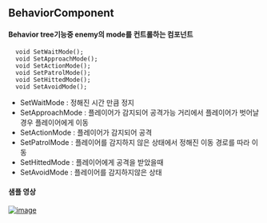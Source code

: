 ## BehaviorComponent

#### Behavior tree기능중 enemy의 mode를 컨트롤하는 컴포넌트
```
  void SetWaitMode();
  void SetApproachMode();
  void SetActionMode();
  void SetPatrolMode();
  void SetHittedMode();
  void SetAvoidMode();
```

- SetWaitMode : 정해진 시간 만큼 정지
- SetApproachMode : 플레이어가 감지되어 공격가능 거리에서 플레이어가 벗어날경우 플레이어에게 이동
- SetActionMode : 플레이어가 감지되어 공격
- SetPatrolMode : 플레이어를 감지하지 않은 상태에서 정해진 이동 경로를 따라 이동
- SetHittedMode : 플레이어에게 공격을 받았을때
- SetAvoidMode : 플레이어를 감지하지않은 상태

#### 샘플 영상

  [![image](https://github.com/HanYooTae/Unreal-Game-Project1/assets/123162344/3f18b27a-a677-4220-9d5e-438bfc64a01f)
](https://youtu.be/mEzlJJxJeYE)
